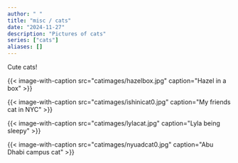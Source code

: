 ```yaml
---
author: " "
title: "misc / cats"
date: "2024-11-27"
description: "Pictures of cats"
series: ["cats"]
aliases: []
---
```


Cute cats!

<!--more-->

{{< image-with-caption src="catimages/hazelbox.jpg" caption="Hazel in a box" >}}

{{< image-with-caption src="catimages/ishinicat0.jpg" caption="My friends cat in NYC" >}}

{{< image-with-caption src="catimages/lylacat.jpg" caption="Lyla being sleepy" >}}

{{< image-with-caption src="catimages/nyuadcat0.jpg" caption="Abu Dhabi campus cat" >}}
